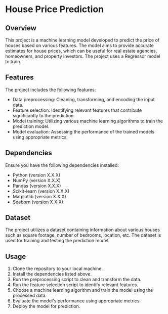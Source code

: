 # House Price Prediction

## Overview
This project is a machine learning model developed to predict the price of houses based on various features. The model aims to provide accurate estimates for house prices, which can be useful for real estate agencies, homeowners, and property investors.
The project uses a Regressor model to train.


## Features
The project includes the following features:
- Data preprocessing: Cleaning, transforming, and encoding the input data.
- Feature selection: Identifying relevant features that contribute significantly to the prediction.
- Model training: Utilizing various machine learning algorithms to train the prediction model.
- Model evaluation: Assessing the performance of the trained models using appropriate metrics.

## Dependencies
Ensure you have the following dependencies installed:
- Python (version X.X.X)
- NumPy (version X.X.X)
- Pandas (version X.X.X)
- Scikit-learn (version X.X.X)
- Matplotlib (version X.X.X)
- Seaborn (version X.X.X)

## Dataset
The project utilizes a dataset containing information about various houses such as square footage, number of bedrooms, location, etc. The dataset is used for training and testing the prediction model.

## Usage
1. Clone the repository to your local machine.
2. Install the dependencies listed above.
3. Run the preprocessing script to clean and transform the data.
4. Run the feature selection script to identify relevant features.
5. Choose a machine learning algorithm and train the model using the processed data.
6. Evaluate the model's performance using appropriate metrics.
7. Deploy the model for prediction.
